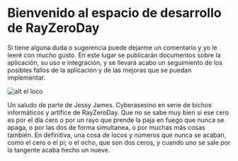 # Bienvenido al espacio de desarrollo de RayZeroDay
Si tiene alguna duda o sugerencia puede dejarme un comentario y yo le leeré con mucho gusto. En este lugar se publicarán documentos sobre la aplicación, su uso e integración, y se llevará acabo un seguimiento de los posibles fallos de la aplicación y de las mejoras que se puedan implementar. 

![alt el loco](https://rayzeroday.vercel.app/img/deck/bota/300/0-the-fool.jpg)

Un saludo de parte de Jessy James. Cyberasesino en serie de bichos informáticos y artífice de RayZeroDay. Que no se sabe muy bien si ese cero es por el día cero o por un rayo que prende la paja en fuego que nunca se apaga, o por las dos de forma simultanea, o por muchas más cosas también. En definitiva, una cosa de locos y números que nunca se acaban, como el cero o el pi; o el ocho, que son dos ceros, y cuando uno se sale por la tangente acaba hecho un nueve.





